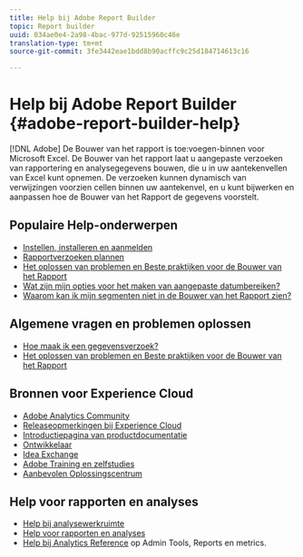 ```yaml
---
title: Help bij Adobe Report Builder
topic: Report builder
uuid: 034ae0e4-2a98-4bac-977d-92515960c46e
translation-type: tm+mt
source-git-commit: 3fe3442eae1bdd8b90acffc9c25d184714613c16

---
```



# Help bij Adobe Report Builder {#adobe-report-builder-help}

[!DNL Adobe] De Bouwer van het rapport is toe:voegen-binnen voor Microsoft Excel. De Bouwer van het rapport laat u aangepaste verzoeken van rapportering en analysegegevens bouwen, die u in uw aantekenvellen van Excel kunt opnemen. De verzoeken kunnen dynamisch van verwijzingen voorzien cellen binnen uw aantekenvel, en u kunt bijwerken en aanpassen hoe de Bouwer van het Rapport de gegevens voorstelt.

<!-- >>[!IMPORTANT]
>
>Update your installation of Report Builder to the latest version. This update is a pre-requisite for running the Analytics user ID migration to the Admin Console, beginning in April 2018.
>
>See [Analytics User Migration to the Admin Console](https://docs.adobe.com/content/help/en/analytics/admin/user-product-management/user-management/migrate-users/c-migration-tool.html) for migration information.

>[!IMPORTANT]
>
>Due to the end of support for TLS 1.0, we recommended that Adobe Report Builder (ARB) users download ARB v5.6.21 prior to September 13, 2018. After that date, prior versions of ARB will not be supported. -->

<!-- Tutorial goes here -->

## Populaire Help-onderwerpen

* [Instellen, installeren en aanmelden](setup/login.md)
* [Rapportverzoeken plannen](schedule-report-requests.md)
* [Het oplossen van problemen en Beste praktijken voor de Bouwer van het Rapport](troubleshoot.md)
* [Wat zijn mijn opties voor het maken van aangepaste datumbereiken?](data-requests/configuring-report-dates/c-customized-date-expressions/t-customized-date-expressions.md)
* [Waarom kan ik mijn segmenten niet in de Bouwer van het Rapport zien?](data-requests/segmentation.md)

## Algemene vragen en problemen oplossen

* [Hoe maak ik een gegevensverzoek?](data-requests/t-create-a-data-request.md)
* [Het oplossen van problemen en Beste praktijken voor de Bouwer van het Rapport](troubleshoot.md)

## Bronnen voor Experience Cloud

* [Adobe Analytics Community](https://helpx.adobe.com/marketing-cloud/analytics.html)
* [Releaseopmerkingen bij Experience Cloud](https://docs.adobe.com/content/help/en/release-notes/experience-cloud/current.html)
* [Introductiepagina van productdocumentatie](https://docs.adobe.com/content/help/en/experience-cloud/user-guides/home.html)
* [Ontwikkelaar](https://www.adobe.io/apis/experiencecloud.html)
* [Idea Exchange](https://ideas.omniture.com/t5/Adobe-Idea-Exchange-for-Omniture/idb-p/IdeaExchange3)
* [Adobe Training en zelfstudies](https://helpx.adobe.com/learning.html?promoid=KAUDK)
* [Aanbevolen Oplossingscentrum](https://www.omniture.com/en/products/online_business_optimization)

<!--Meike Russ Replace the omniture links above?-->

## Help voor rapporten en analyses

* [Help bij analysewerkruimte](https://docs.adobe.com/content/help/en/analytics/analyze/analysis-workspace/analysis-workspace-features.html)
* [Help voor rapporten en analyses](https://docs.adobe.com/content/help/en/analytics/analyze/reports-analytics/getting-started.html)
* [Help bij Analytics Reference](https://docs.adobe.com/content/help/en/analytics/landing/home.html) op Admin Tools, Reports en metrics.
